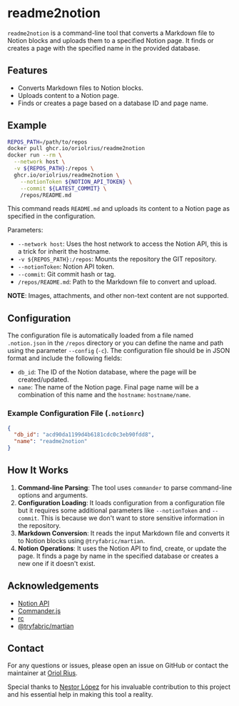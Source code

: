 # readme2notion

`readme2notion` is a command-line tool that converts a Markdown file to Notion blocks and uploads them to a specified Notion page. It finds or creates a page with the specified name in the provided database.

## Features

- Converts Markdown files to Notion blocks.
- Uploads content to a Notion page.
- Finds or creates a page based on a database ID and page name.

## Example

```bash
REPOS_PATH=/path/to/repos
docker pull ghcr.io/oriolrius/readme2notion
docker run --rm \
  --network host \
  -v ${REPOS_PATH}:/repos \
  ghcr.io/oriolrius/readme2notion \
    --notionToken ${NOTION_API_TOKEN} \
    --commit ${LATEST_COMMIT} \
    /repos/README.md
```

This command reads `README.md` and uploads its content to a Notion page as specified in the configuration. 

Parameters:

- `--network host`: Uses the host network to access the Notion API, this is a trick for inherit the hostname.
- `-v ${REPOS_PATH}:/repos`: Mounts the repository the GIT repository.
- `--notionToken`: Notion API token.
- `--commit`: Git commit hash or tag.
- `/repos/README.md`: Path to the Markdown file to convert and upload.

**NOTE**: Images, attachments, and other non-text content are not supported.

## Configuration

The configuration file is automatically loaded from a file named `.notion.json` in the `/repos` directory or you can define the name and path using the parameter `--config` (`-c`). The configuration file should be in JSON format and include the following fields:

- `db_id`: The ID of the Notion database, where the page will be created/updated.
- `name`: The name of the Notion page. Final page name will be a combination of this name and the `hostname`: `hostname/name`.

### Example Configuration File (`.notionrc`)

```json
{
  "db_id": "acd90da1199d4b6181cdc0c3eb90fdd8",
  "name": "readme2notion"
}
```

## How It Works

1. **Command-line Parsing**: The tool uses `commander` to parse command-line options and arguments.
2. **Configuration Loading**: It loads configuration from a configuration file but it requires some additional parameters like `--notionToken` and `--commit`. This is because we don't want to store sensitive information in the repository.
3. **Markdown Conversion**: It reads the input Markdown file and converts it to Notion blocks using `@tryfabric/martian`.
4. **Notion Operations**: It uses the Notion API to find, create, or update the page. It finds a page by name in the specified database or creates a new one if it doesn't exist.

## Acknowledgements

- [Notion API](https://developers.notion.com/)
- [Commander.js](https://github.com/tj/commander.js/)
- [rc](https://github.com/dominictarr/rc)
- [@tryfabric/martian](https://github.com/tryfabric/martian)

## Contact

For any questions or issues, please open an issue on GitHub or contact the maintainer at [Oriol Rius](mailto:oriol@oriolrius.me).

Special thanks to [Nestor López](nestor@nstlopez.com) for his invaluable contribution to this project and his essential help in making this tool a reality.
